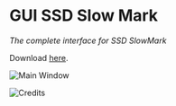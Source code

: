 # GUI SSD Slow Mark 

*The complete interface for SSD SlowMark*

Download [here](https://github.com/KaioHSG/win-ssd-slow-mark/releases/tag/0.2.3.1).

![Main Window](https://github.com/KaioHSG/win-ssd-slow-mark/assets/96930584/14cc6aec-aff3-43c7-9da5-63b47432cc05)

![Credits](https://github.com/KaioHSG/win-ssd-slow-mark/assets/96930584/589df775-21d6-4728-b378-d964ad49f49e)

